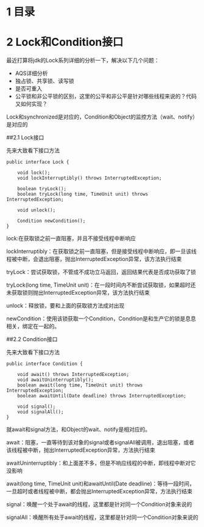 # 1 目录

# 2 Lock和Condition接口

最近打算将jdk的Lock系列详细的分析一下，解决以下几个问题：

-	AQS详细分析
-	独占锁、共享锁、读写锁
-	是否可重入
-	公平锁和非公平锁的区别，这里的公平和非公平是针对哪些线程来说的？代码又如何实现？

Lock和synchronized是对应的，Condition和Object的监控方法（wait、notify）是对应的

##2.1 Lock接口

先来大致看下接口方法

	public interface Lock {

	    void lock();
		void lockInterruptibly() throws InterruptedException;
	    
	    boolean tryLock();
	    boolean tryLock(long time, TimeUnit unit) throws InterruptedException;

	    void unlock();

	    Condition newCondition();
	}

lock:在获取锁之前一直阻塞，并且不接受线程中断响应

lockInterruptibly：在获取锁之前一直阻塞，但是接受线程中断响应，即一旦该线程被中断，会退出阻塞，抛出InterruptedException异常，该方法执行结束

tryLock：尝试获取锁，不管成不成功立马返回，返回结果代表是否成功获取了锁

tryLock(long time, TimeUnit unit)：在一段时间内不断尝试获取锁，如果超时还未获取锁则抛出InterruptedException异常，该方法执行结束

unlock：释放锁，要和上面的获取锁方法成对出现

newCondition：使用该锁获取一个Condition，Condition是和生产它的锁是息息相关，绑定在一起的。

##2.2 Condition接口

先来大致看下接口方法

	public interface Condition {

	    void await() throws InterruptedException;
	    void awaitUninterruptibly();
	    boolean await(long time, TimeUnit unit) throws InterruptedException;
	    boolean awaitUntil(Date deadline) throws InterruptedException;
	   
	    void signal();
	    void signalAll();
	}

就await和signal方法，和Object的wait、notify是相对应的。

await：阻塞，一直等待到该对象的signal或者signalAll被调用，退出阻塞，或者该线程被中断，抛出InterruptedException异常，方法执行结束

awaitUninterruptibly：和上面差不多，但是不响应线程的中断，即线程中断对它没影响

await(long time, TimeUnit unit)和awaitUntil(Date deadline)：等待一段时间，一旦超时或者线程被中断，都会抛出InterruptedException异常，方法执行结束

signal：唤醒一个处于await的线程，这里都是针对同一个Condition对象来说的

signalAll：唤醒所有处于await的线程，这里都是针对同一个Condition对象来说的

